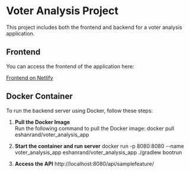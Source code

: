 # Voter Analysis Project

This project includes both the frontend and backend for a voter analysis application.

## Frontend

You can access the frontend of the application here:

[Frontend on Netlify](https://gentle-cassata-a909ff.netlify.app/)

## Docker Container

To run the backend server using Docker, follow these steps:

1. **Pull the Docker Image**  
   Run the following command to pull the Docker image:
   docker pull eshanrand/voter_analysis_app
2.  **Start the container and run server** 
docker run -p 8080:8080 --name voter_analysis_app eshanrand/voter_analysis_app ./gradlew bootrun



3. **Access the API**
http://localhost:8080/api/samplefeature/


